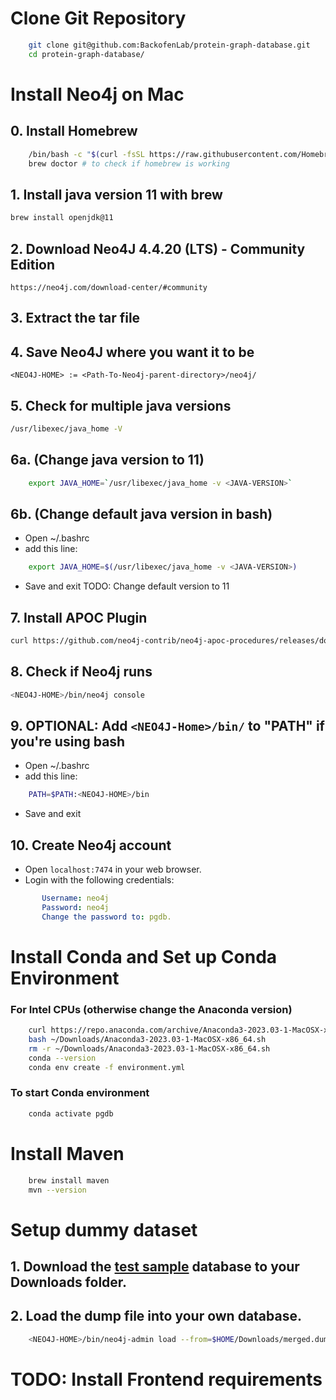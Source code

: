 # Clone Git Repository
```bash
    git clone git@github.com:BackofenLab/protein-graph-database.git
    cd protein-graph-database/
```

# Install Neo4j on Mac
## 0. Install Homebrew
```bash
    /bin/bash -c "$(curl -fsSL https://raw.githubusercontent.com/Homebrew/install/HEAD/install.sh)"
	brew doctor # to check if homebrew is working
```

## 1. Install java version 11 with brew
```bash
brew install openjdk@11
```

## 2. Download Neo4J 4.4.20 (LTS) - Community Edition
```
https://neo4j.com/download-center/#community
```

## 3. Extract the tar file
## 4. Save Neo4J where you want it to be
```
<NEO4J-HOME> := <Path-To-Neo4j-parent-directory>/neo4j/
```

## 5. Check for multiple java versions
```bash
/usr/libexec/java_home -V
```

## 6a. (Change java version to 11)
```bash
    export JAVA_HOME=`/usr/libexec/java_home -v <JAVA-VERSION>`
```
## 6b. (Change default java version in bash)
- Open ~/.bashrc
- add this line:
```bash
    export JAVA_HOME=$(/usr/libexec/java_home -v <JAVA-VERSION>)
```
- Save and exit
TODO: Change default version to 11

## 7. Install APOC Plugin
```bash
curl https://github.com/neo4j-contrib/neo4j-apoc-procedures/releases/download/4.4.0.1/apoc-4.4.0.1-all.jar -o <NEO4J-HOME>/plugins/apoc-4.4.0.1-all.jar
```

## 8. Check if Neo4j runs
```bash
<NEO4J-HOME>/bin/neo4j console
```

## 9. OPTIONAL: Add `<NEO4J-Home>/bin/` to "PATH" if you're using bash
- Open ~/.bashrc
- add this line:
```bash
    PATH=$PATH:<NEO4J-HOME>/bin
```
- Save and exit

## 10. Create Neo4j account
- Open `localhost:7474` in your web browser.
- Login with the following credentials:
```yaml
       Username: neo4j
       Password: neo4j
       Change the password to: pgdb.
```

# Install Conda and Set up Conda Environment
### For Intel CPUs (otherwise change the Anaconda version)
```bash
    curl https://repo.anaconda.com/archive/Anaconda3-2023.03-1-MacOSX-x86_64.sh -o ~/Downloads/Anaconda3-2023.03-1-MacOSX-x86_64.sh
    bash ~/Downloads/Anaconda3-2023.03-1-MacOSX-x86_64.sh
    rm -r ~/Downloads/Anaconda3-2023.03-1-MacOSX-x86_64.sh
    conda --version
    conda env create -f environment.yml
```

### To start Conda environment
```bash
    conda activate pgdb
```

# Install Maven
```bash
    brew install maven
	mvn --version
```

# Setup dummy dataset

## 1.  Download the [test sample](https://drive.google.com/file/d/1BfpXGdwcdmt8zh6K8MjrQf360ZaOpY_A/) database to your Downloads folder.

## 2.  Load the dump file into your own database.
```bash
    <NEO4J-HOME>/bin/neo4j-admin load --from=$HOME/Downloads/merged.dump --database=neo4j --force
```


# TODO: Install Frontend requirements
